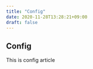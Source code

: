 ```yaml
---
title: "Config"
date: 2020-11-28T13:28:21+09:00
draft: false
---
```

## Config

This is config article

